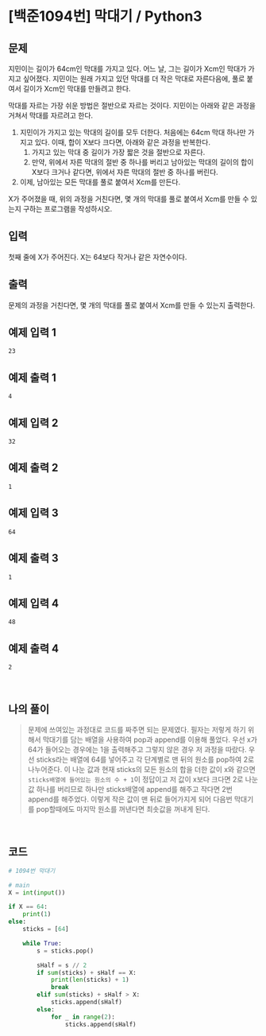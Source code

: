 # [백준1094번] 막대기 / Python3

## 문제

지민이는 길이가 64cm인 막대를 가지고 있다. 어느 날, 그는 길이가 Xcm인 막대가 가지고 싶어졌다. 지민이는 원래 가지고 있던 막대를 더 작은 막대로 자른다음에, 풀로 붙여서 길이가 Xcm인 막대를 만들려고 한다.

막대를 자르는 가장 쉬운 방법은 절반으로 자르는 것이다. 지민이는 아래와 같은 과정을 거쳐서 막대를 자르려고 한다.

1. 지민이가 가지고 있는 막대의 길이를 모두 더한다. 처음에는 64cm 막대 하나만 가지고 있다. 이때, 합이 X보다 크다면, 아래와 같은 과정을 반복한다.
   1. 가지고 있는 막대 중 길이가 가장 짧은 것을 절반으로 자른다.
   2. 만약, 위에서 자른 막대의 절반 중 하나를 버리고 남아있는 막대의 길이의 합이 X보다 크거나 같다면, 위에서 자른 막대의 절반 중 하나를 버린다.
2. 이제, 남아있는 모든 막대를 풀로 붙여서 Xcm를 만든다.

X가 주어졌을 때, 위의 과정을 거친다면, 몇 개의 막대를 풀로 붙여서 Xcm를 만들 수 있는지 구하는 프로그램을 작성하시오. 

## 입력

첫째 줄에 X가 주어진다. X는 64보다 작거나 같은 자연수이다.

## 출력

문제의 과정을 거친다면, 몇 개의 막대를 풀로 붙여서 Xcm를 만들 수 있는지 출력한다.

## 예제 입력 1 

```
23
```

## 예제 출력 1 

```
4
```

## 예제 입력 2 

```
32
```

## 예제 출력 2 

```
1
```

## 예제 입력 3 

```
64
```

## 예제 출력 3 

```
1
```

## 예제 입력 4 

```
48
```

## 예제 출력 4 

```
2
```

<br>

## 나의 풀이

>문제에 쓰여있는 과정대로 코드를 짜주면 되는 문제였다. 필자는 저렇게 하기 위해서 막대기를 담는 배열을 사용하여 pop과 append를 이용해 풀었다. 우선 x가 64가 들어오는 경우에는 1을 출력해주고 그렇지 않은 경우 저 과정을 따랐다. 우선 sticks라는 배열에 64를 넣어주고 각 단계별로 맨 뒤의 원소를 pop하여 2로 나누어준다. 이 나눈 값과 현재 sticks의 모든 원소의 합을 더한 값이 x와 같으면 `sticks배열에 들어있는 원소의 수 + 1`이 정답이고 저 값이 x보다 크다면 2로 나눈값 하나를 버리므로 하나만 sticks배열에 append를 해주고 작다면 2번 append를 해주었다. 이렇게 작은 값이 맨 뒤로 들어가지게 되어 다음번 막대기를 pop할때에도 마지막 원소를 꺼낸다면 최솟값을 꺼내게 된다.

<br>

## 코드

```python
# 1094번 막대기

# main
X = int(input())

if X == 64:
    print(1)
else:
    sticks = [64]

    while True:
        s = sticks.pop()

        sHalf = s // 2
        if sum(sticks) + sHalf == X:
            print(len(sticks) + 1)
            break
        elif sum(sticks) + sHalf > X:
            sticks.append(sHalf)
        else:
            for _ in range(2):
                sticks.append(sHalf)

```

